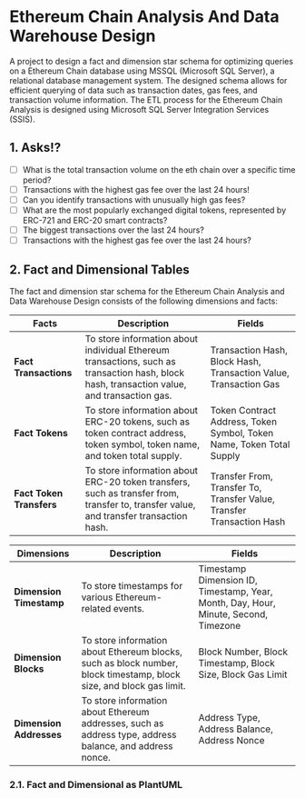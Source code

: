 # Ethereum Chain Analysis And Data Warehouse Design
A project to design a fact and dimension star schema for optimizing queries on a Ethereum Chain database using MSSQL (Microsoft SQL Server), a relational database management system.
The designed schema allows for efficient querying of data such as transaction dates, gas fees, and transaction volume information.
The ETL process for the Ethereum Chain Analysis is designed using Microsoft SQL Server Integration Services (SSIS).

## 1. Asks!?
- [ ] What is the total transaction volume on the eth chain over a specific time period?
- [ ] Transactions with the highest gas fee over the last 24 hours!
- [ ] Can you identify transactions with unusually high gas fees?
- [ ] What are the most popularly exchanged digital tokens, represented by ERC-721 and ERC-20 smart contracts?
- [ ] The biggest transactions over the last 24 hours?
- [ ] Transactions with the highest gas fee over the last 24 hours?

## 2. Fact and Dimensional Tables
The fact and dimension star schema for the Ethereum Chain Analysis and Data Warehouse Design consists of the following dimensions and facts:

| **Facts**           | **Description**                                                                                        | **Fields**                                        |
|--------------------------|--------------------------------------------------------------------------------------------------------|---------------------------------------------------|
| **Fact Transactions** | To store information about individual Ethereum transactions, such as transaction hash, block hash, transaction value, and transaction gas. | Transaction Hash, Block Hash, Transaction Value, Transaction Gas |
| **Fact Tokens**       | To store information about ERC-20 tokens, such as token contract address, token symbol, token name, and token total supply. | Token Contract Address, Token Symbol, Token Name, Token Total Supply |
| **Fact Token Transfers** | To store information about ERC-20 token transfers, such as transfer from, transfer to, transfer value, and transfer transaction hash. | Transfer From, Transfer To, Transfer Value, Transfer Transaction Hash |

| **Dimensions**           | **Description**                                                                                        | **Fields**                                        |
|--------------------------|--------------------------------------------------------------------------------------------------------|---------------------------------------------------|
| **Dimension Timestamp** | To store timestamps for various Ethereum-related events. | Timestamp Dimension ID, Timestamp, Year, Month, Day, Hour, Minute, Second, Timezone |
| **Dimension Blocks** | To store information about Ethereum blocks, such as block number, block timestamp, block size, and block gas limit. | Block Number, Block Timestamp, Block Size, Block Gas Limit |
| **Dimension Addresses** | To store information about Ethereum addresses, such as address type, address balance, and address nonce. | Address Type, Address Balance, Address Nonce |

### 2.1. Fact and Dimensional as PlantUML

